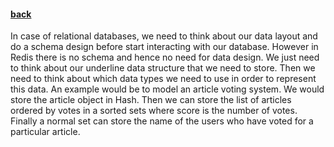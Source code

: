 #### [back](data_modeling_main.md)

In case of relational databases, we need to think about our data layout and do a schema design before start interacting with our database. However in Redis there is no schema and hence no need for data design. We just need to think about our underline data structure that we need to store. Then we need to think about which data types we need to use in order to represent this data. An example would be to model an article voting system. We would store the article object in Hash. Then we can store the list of articles ordered by votes in a sorted sets where score is the number of votes. Finally a normal set can store the name of the users who have voted for a particular article.